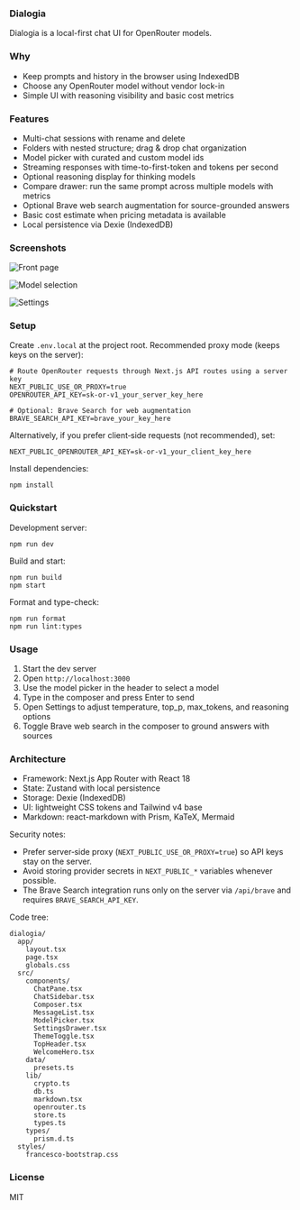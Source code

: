 ### Dialogia

Dialogia is a local-first chat UI for OpenRouter models.

### Why

- Keep prompts and history in the browser using IndexedDB
- Choose any OpenRouter model without vendor lock-in
- Simple UI with reasoning visibility and basic cost metrics

### Features

- Multi-chat sessions with rename and delete
- Folders with nested structure; drag & drop chat organization
- Model picker with curated and custom model ids
- Streaming responses with time-to-first-token and tokens per second
- Optional reasoning display for thinking models
- Compare drawer: run the same prompt across multiple models with metrics
- Optional Brave web search augmentation for source-grounded answers
- Basic cost estimate when pricing metadata is available
- Local persistence via Dexie (IndexedDB)

### Screenshots

![Front page](assets/frontpage.png)

![Model selection](assets/model-selection.png)

![Settings](assets/settings.png)

### Setup

Create `.env.local` at the project root. Recommended proxy mode (keeps keys on the server):

```
# Route OpenRouter requests through Next.js API routes using a server key
NEXT_PUBLIC_USE_OR_PROXY=true
OPENROUTER_API_KEY=sk-or-v1_your_server_key_here

# Optional: Brave Search for web augmentation
BRAVE_SEARCH_API_KEY=brave_your_key_here
```

Alternatively, if you prefer client‑side requests (not recommended), set:

```
NEXT_PUBLIC_OPENROUTER_API_KEY=sk-or-v1_your_client_key_here
```

Install dependencies:

```
npm install
```

### Quickstart

Development server:

```
npm run dev
```

Build and start:

```
npm run build
npm start
```

Format and type-check:

```
npm run format
npm run lint:types
```

### Usage

1. Start the dev server
2. Open `http://localhost:3000`
3. Use the model picker in the header to select a model
4. Type in the composer and press Enter to send
5. Open Settings to adjust temperature, top_p, max_tokens, and reasoning options
6. Toggle Brave web search in the composer to ground answers with sources

### Architecture

- Framework: Next.js App Router with React 18
- State: Zustand with local persistence
- Storage: Dexie (IndexedDB)
- UI: lightweight CSS tokens and Tailwind v4 base
- Markdown: react-markdown with Prism, KaTeX, Mermaid

Security notes:

- Prefer server‑side proxy (`NEXT_PUBLIC_USE_OR_PROXY=true`) so API keys stay on the server.
- Avoid storing provider secrets in `NEXT_PUBLIC_*` variables whenever possible.
- The Brave Search integration runs only on the server via `/api/brave` and requires `BRAVE_SEARCH_API_KEY`.

Code tree:

```
dialogia/
  app/
    layout.tsx
    page.tsx
    globals.css
  src/
    components/
      ChatPane.tsx
      ChatSidebar.tsx
      Composer.tsx
      MessageList.tsx
      ModelPicker.tsx
      SettingsDrawer.tsx
      ThemeToggle.tsx
      TopHeader.tsx
      WelcomeHero.tsx
    data/
      presets.ts
    lib/
      crypto.ts
      db.ts
      markdown.tsx
      openrouter.ts
      store.ts
      types.ts
    types/
      prism.d.ts
  styles/
    francesco-bootstrap.css
```

### License

MIT
